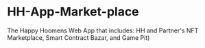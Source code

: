 # HH-App-Market-place
The Happy Hoomens Web App that includes: HH and Partner's NFT Marketplace, Smart Contract Bazar,  and Game Pit)
